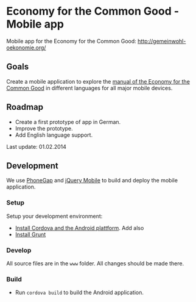 Economy for the Common Good - Mobile app
==========================

Mobile app for the Economy for the Common Good: http://gemeinwohl-oekonomie.org/


## Goals

Create a mobile application to explore the
[manual of the Economy for the Common Good](http://sinnwerkstatt.github.io/gemeinwohl-oekonomie/#matrix)
in different languages for all major mobile devices.

## Roadmap

* Create a first prototype of app in German.
* Improve the prototype.
* Add English language support.

Last update: 01.02.2014

## Development

We use [PhoneGap](http://phonegap.com/) and [jQuery Mobile](http://jquerymobile.com/)
to build and deploy the mobile application.

### Setup

Setup your development environment:

* [Install Cordova and the Android plattform](http://docs.phonegap.com/en/3.3.0/guide_cli_index.md.html#The%20Command-Line%20Interface). Add also
* [Install Grunt](https://github.com/sinnwerkstatt/sinnwerkstatt-web/wiki/Grunt#wiki-install)

### Develop

All source files are in the ``www`` folder. All changes should be made there.

### Build

* Run ``cordova build`` to build the Android application.

